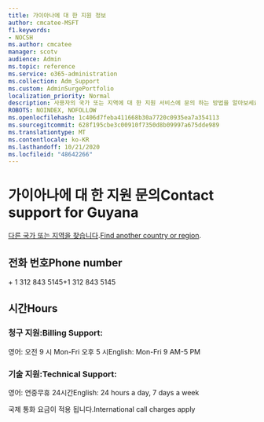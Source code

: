 ```yaml
---
title: 가이아나에 대 한 지원 정보
author: cmcatee-MSFT
f1.keywords:
- NOCSH
ms.author: cmcatee
manager: scotv
audience: Admin
ms.topic: reference
ms.service: o365-administration
ms.collection: Adm_Support
ms.custom: AdminSurgePortfolio
localization_priority: Normal
description: 사용자의 국가 또는 지역에 대 한 지원 서비스에 문의 하는 방법을 알아보세요.
ROBOTS: NOINDEX, NOFOLLOW
ms.openlocfilehash: 1c406d7feba411668b30a7720c0935ea7a354113
ms.sourcegitcommit: 628f195cbe3c00910f7350d8b09997a675dde989
ms.translationtype: MT
ms.contentlocale: ko-KR
ms.lasthandoff: 10/21/2020
ms.locfileid: "48642266"
---
```

# <a name="contact-support-for-guyana"></a><span data-ttu-id="8b4ad-103">가이아나에 대 한 지원 문의</span><span class="sxs-lookup"><span data-stu-id="8b4ad-103">Contact support for Guyana</span></span>

<span data-ttu-id="8b4ad-104">[다른 국가 또는 지역을 찾습니다](../contact-support-for-business-products.md).</span><span class="sxs-lookup"><span data-stu-id="8b4ad-104">[Find another country or region](../contact-support-for-business-products.md).</span></span>

## <a name="phone-number"></a><span data-ttu-id="8b4ad-105">전화 번호</span><span class="sxs-lookup"><span data-stu-id="8b4ad-105">Phone number</span></span>
<span data-ttu-id="8b4ad-106">+ 1 312 843 5145</span><span class="sxs-lookup"><span data-stu-id="8b4ad-106">+1 312 843 5145</span></span>

## <a name="hours"></a><span data-ttu-id="8b4ad-107">시간</span><span class="sxs-lookup"><span data-stu-id="8b4ad-107">Hours</span></span>
### <a name="billing-support"></a><span data-ttu-id="8b4ad-108">청구 지원:</span><span class="sxs-lookup"><span data-stu-id="8b4ad-108">Billing Support:</span></span>

<span data-ttu-id="8b4ad-109">영어: 오전 9 시 Mon-Fri 오후 5 시</span><span class="sxs-lookup"><span data-stu-id="8b4ad-109">English: Mon-Fri 9 AM-5 PM</span></span>

### <a name="technical-support"></a><span data-ttu-id="8b4ad-110">기술 지원:</span><span class="sxs-lookup"><span data-stu-id="8b4ad-110">Technical Support:</span></span>

<span data-ttu-id="8b4ad-111">영어: 연중무휴 24시간</span><span class="sxs-lookup"><span data-stu-id="8b4ad-111">English: 24 hours a day, 7 days a week</span></span>

<span data-ttu-id="8b4ad-112">국제 통화 요금이 적용 됩니다.</span><span class="sxs-lookup"><span data-stu-id="8b4ad-112">International call charges apply</span></span>
